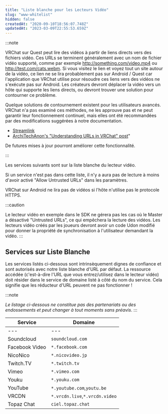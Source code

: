```yaml
---
title: "Liste blanche pour les Lecteurs Vidéo"
slug: "www-whitelist"
hidden: false
createdAt: "2020-09-10T18:56:07.748Z"
updatedAt: "2023-03-09T22:55:53.659Z"
---
```

:::note

VRChat sur Quest peut lire des vidéos à partir de liens directs vers des fichiers vidéo. Ces URLs se terminent généralement avec un nom de fichier vidéo supporté, comme par exemple http://something.com/video.mp4 ou http://test.com/cats.webm. Si vous visitez le lien et voyez tout un site autour de la vidéo, ce lien ne se lira probablement pas sur Android /  Quest car l'application que VRChat utilise pour résoudre ces liens vers des vidéos ne s'exécute pas sur Android. Les créateurs devront déplacer la vidéo vers un hôte qui supporte les liens directs, ou devront trouver une solution pour contourner ce problème.

Quelque solutions de contournement existent pour les utilisateurs avancés. VRChat n'a pas examiné ces méthodes, ne les approuve pas et ne peut garantir leur fonctionnement continuel, mais elles ont été recommandées par des modifications suggérées à notre documentation.

* [Streamlink](https://streamlink.github.io)
* [ArchiTechAnon's "Understanding URLs in VRChat" post](https://ask.vrchat.com/t/protv-by-architechanon-usage-guides-and-walkthroughs/7029/11)"

De futures mises à jour pourront améliorer cette fonctionnalité.

:::

Les services suivants sont sur la liste blanche du lecteur vidéo.

Si un service n'est pas dans cette liste, il n'y a aura pas de lecture à moins d'avoir activé "Allow Untrusted URLs" dans les paramètres.

VRChat sur Android ne lira pas de vidéos si l'hôte n'utilise pas le protocole HTTPS.

:::caution

Le lecteur vidéo en exemple dans le SDK ne gérera pas les cas où le Master a désactivé "Untrusted URLs", ce qui empêchera la lecture des vidéos. Les lecteurs vidéo créés par les joueurs devront avoir un code Udon modifié pour donner la propriété de synchronisation à l'utilisateur demandant la vidéo.
:::

## Services sur Liste Blanche

Les services listés ci-dessous sont intrinsèquement dignes de confiance et sont autorisés avec notre liste blanche d'URL par défaut. La ressource accédée (c'est-à-dire l'URL que vous entrez/utilisez dans le lecteur vidéo) doit résider dans le service de domaine listé à côté du nom du service. Cela signifie que les réducteur d'URL peuvent ne pas fonctionner !

:::note

*Le listage ci-dessous ne constitue pas des partenariats ou des endossements et peut changer à tout moments sans préavis*.
:::

| Service | Domaine |
| --- | --- |
| --- | --- |
| Soundcloud | `soundcloud.com` |
| Facebook Video | `*.facebook.com` |
| NicoNico | `*.nicovideo.jp` |
| Twitch.TV | `*.twitch.tv` |
| Vimeo | `*.vimeo.com` |
| Youku | `*.youku.com` |
| YouTube | `*.youtube.com`,`youtu.be` |
| VRCDN | `*.vrcdn.live`,`*.vrcdn.video` |
| Topaz Chat | `ciel.topaz.chat` |
